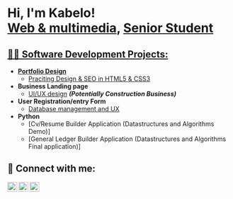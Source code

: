 <h1>Hi, I'm Kabelo! <br/><a href="https://github.com/joshmadakor1">Web & multimedia</a>, <a href="https://www.linkedin.com/in/joshmadakor/">Senior Student</h1>

<h2>👨‍💻 Software Development Projects:</h2>

- <b>Portfolio Design</b>
  - [Praciting Design & SEO in HTML5 & CSS3](https://github.com/kabelo-mastermind/portfolio)
- <b>Business Landing page</b>
  - [UI/UX design](https://github.com/kabelo-mastermind/Thabone-construction) <b><i>(Potentially Construction Business)</b></i>
- <b>User Registration/entry Form</b>
  - [Database management and UX](https://github.com/kabelo-mastermind/user-registration-form)
- <b>Python</b>
  - [Cv/Resume Builder Application (Datastructures and Algorithms Demo)]
  - [General Ledger Builder Application (Datastructures and Algorithms Final application)]

<h2> 🤳 Connect with me:</h2>

[<img align="left" alt="KabeloNkoane | Twitter" width="22px" src="https://cdn.jsdelivr.net/npm/simple-icons@v3/icons/twitter.svg" />][twitter]
[<img align="left" alt="KabeloNkoane | LinkedIn" width="22px" src="https://cdn.jsdelivr.net/npm/simple-icons@v3/icons/linkedin.svg" />][linkedin]
[<img align="left" alt="KabeloNkoane | Instagram" width="22px" src="https://cdn.jsdelivr.net/npm/simple-icons@v3/icons/instagram.svg" />][instagram]

[twitter]: https://twitter.com/D_kaybee
[youtube]: https://www.youtube.com/channel/UC_32cK6i57wAz259TOfxqhQ
[instagram]: https://www.instagram.com/davidkdevs/
[linkedin]: https://www.linkedin.com/in/kabelo-david-nkoane

<!--

Here are some ideas to get you started:

- 🔭 I’m currently working on ...
- 🌱 I’m currently learning ...
- 👯 I’m looking to collaborate on ...
- 🤔 I’m looking for help with ...
- 💬 Ask me about ...
- 📫 How to reach me: ...
- 😄 Pronouns: ...
- ⚡ Fun fact: ...
-->
